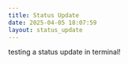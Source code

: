 ```yaml
---
title: Status Update
date: 2025-04-05 18:07:59 
layout: status_update
---
```

testing a status update in terminal!
